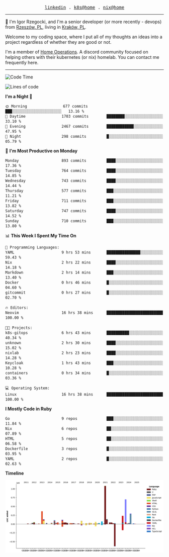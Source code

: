 <p align="center">
  <samp>
    <a href="https://www.linkedin.com/in/ajgon">linkedin</a> .
    <a href="https://github.com/deedee-ops/k8s-gitops">k8s@home</a> .
    <a href="https://github.com/deedee-ops/nixlab">nix@home</a>
  </samp>
</p>

----------------------------------------------------------------

:wave: I'm Igor Rzegocki, and I'm a senior developer (or more recently - devops) from [Rzeszów, PL](https://en.wikipedia.org/wiki/Rzesz%C3%B3w), living in [Kraków, PL](https://en.wikipedia.org/wiki/Krak%C3%B3w).

Welcome to my coding space, where I put all of my thoughts an ideas into a project regardless of whether they are good or not.

I'm a member of [Home Operations](https://discord.gg/home-operations). A discord community focused on helping others with their kubernetes (or nix) homelab. You can contact me frequently here.

----------------------------------------------------------------

<!--START_SECTION:waka-->
![Code Time](http://img.shields.io/badge/Code%20Time-452%20hrs%2044%20mins-blue)

![Lines of code](https://img.shields.io/badge/From%20Hello%20World%20I%27ve%20Written-4.1%20million%20lines%20of%20code-blue)

**I'm a Night 🦉** 

```text
🌞 Morning                677 commits         ███░░░░░░░░░░░░░░░░░░░░░░   13.16 % 
🌆 Daytime                1703 commits        ████████░░░░░░░░░░░░░░░░░   33.10 % 
🌃 Evening                2467 commits        ████████████░░░░░░░░░░░░░   47.95 % 
🌙 Night                  298 commits         █░░░░░░░░░░░░░░░░░░░░░░░░   05.79 % 
```
📅 **I'm Most Productive on Monday** 

```text
Monday                   893 commits         ████░░░░░░░░░░░░░░░░░░░░░   17.36 % 
Tuesday                  764 commits         ████░░░░░░░░░░░░░░░░░░░░░   14.85 % 
Wednesday                743 commits         ████░░░░░░░░░░░░░░░░░░░░░   14.44 % 
Thursday                 577 commits         ███░░░░░░░░░░░░░░░░░░░░░░   11.21 % 
Friday                   711 commits         ███░░░░░░░░░░░░░░░░░░░░░░   13.82 % 
Saturday                 747 commits         ████░░░░░░░░░░░░░░░░░░░░░   14.52 % 
Sunday                   710 commits         ███░░░░░░░░░░░░░░░░░░░░░░   13.80 % 
```


📊 **This Week I Spent My Time On** 

```text
💬 Programming Languages: 
YAML                     9 hrs 53 mins       ███████████████░░░░░░░░░░   59.43 % 
Nix                      2 hrs 22 mins       ████░░░░░░░░░░░░░░░░░░░░░   14.18 % 
Markdown                 2 hrs 14 mins       ███░░░░░░░░░░░░░░░░░░░░░░   13.40 % 
Docker                   0 hrs 46 mins       █░░░░░░░░░░░░░░░░░░░░░░░░   04.60 % 
gitcommit                0 hrs 27 mins       █░░░░░░░░░░░░░░░░░░░░░░░░   02.70 % 

🔥 Editors: 
Neovim                   16 hrs 38 mins      █████████████████████████   100.00 % 

🐱‍💻 Projects: 
k8s-gitops               6 hrs 43 mins       ██████████░░░░░░░░░░░░░░░   40.34 % 
unknown                  2 hrs 30 mins       ████░░░░░░░░░░░░░░░░░░░░░   15.02 % 
nixlab                   2 hrs 23 mins       ████░░░░░░░░░░░░░░░░░░░░░   14.28 % 
Keycloak                 1 hrs 43 mins       ███░░░░░░░░░░░░░░░░░░░░░░   10.28 % 
containers               0 hrs 34 mins       █░░░░░░░░░░░░░░░░░░░░░░░░   03.36 % 

💻 Operating System: 
Linux                    16 hrs 38 mins      █████████████████████████   100.00 % 
```

**I Mostly Code in Ruby** 

```text
Go                       9 repos             ███░░░░░░░░░░░░░░░░░░░░░░   11.84 % 
Nix                      6 repos             ██░░░░░░░░░░░░░░░░░░░░░░░   07.89 % 
HTML                     5 repos             ██░░░░░░░░░░░░░░░░░░░░░░░   06.58 % 
Dockerfile               3 repos             █░░░░░░░░░░░░░░░░░░░░░░░░   03.95 % 
YAML                     2 repos             █░░░░░░░░░░░░░░░░░░░░░░░░   02.63 % 
```



**Timeline**

![Lines of Code chart](https://raw.githubusercontent.com/ajgon/ajgon/master/assets/bar_graph.png)


<!--END_SECTION:waka-->
